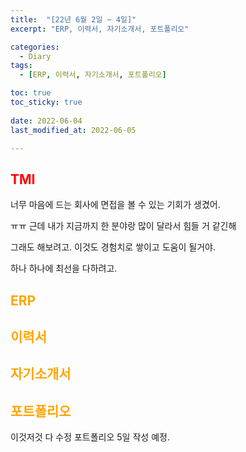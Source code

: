 ```yaml
---
title:  "[22년 6월 2일 ~ 4일]"
excerpt: "ERP, 이력서, 자기소개서, 포트폴리오"

categories:
  - Diary
tags:
  - [ERP, 이력서, 자기소개서, 포트폴리오]

toc: true
toc_sticky: true
 
date: 2022-06-04
last_modified_at: 2022-06-05

---
```

## <span style="color:red">TMI</span>
너무 마음에 드는 회사에 면접을 볼 수 있는 기회가 생겼어.

ㅠㅠ 근데 내가 지금까지 한 분야랑 많이 달라서 힘들 거 같긴해

그래도 해보려고. 이것도 경험치로 쌓이고 도움이 될거야.

하나 하나에 최선을 다하려고.
## <span style="color:orange">ERP</span>

## <span style="color:orange">이력서</span>

## <span style="color:orange">자기소개서</span>

## <span style="color:orange">포트폴리오</span>
이것저것 다 수정
포트폴리오
5일 작성 예정.